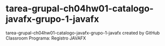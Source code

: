 # tarea-grupal-ch04hw01-catalogo-javafx-grupo-1-javafx
tarea-grupal-ch04hw01-catalogo-javafx-grupo-1-javafx created by GitHub Classroom
Programa: Registro JAVAFX
